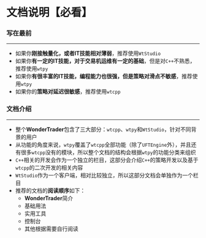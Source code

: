 # 文档说明【必看】

### 写在最前
---
* 如果你**刚接触量化，或者IT技能相对薄弱**，推荐使用`WtStudio`
* 如果你**有一定的IT技能，对于交易机运维有一定的基础**，但是对`C++`不熟悉，推荐使用`wtpy`
* 如果你**有很丰富的IT技能，编程能力也很强，但是策略对滑点不敏感**，推荐使用`wtpy`
* 如果你的**策略对延迟很敏感**，推荐使用`wtcpp`

### 文档介绍
---
* 整个**WonderTrader**包含了三大部分：`wtcpp`、`wtpy`和`WtStudio`，针对不同背景的用户
* 从功能的角度来说，`wtpy`覆盖了`wtcpp`全部功能（除了`UFTEngine`外），并且还有很多`wtcpp`没有的模块，所以整个文档的结构会根据`wtpy`的功能分类来组织
* `C++`相关的开发会作为一个独立的栏目，这部分会介绍`C++`的策略开发以及基于`wtcpp`的二次开发的相关内容
* `WtStudio`作为一个客户端，相对比较独立，所以这部分文档会单独作为一个栏目
* 推荐的文档的**阅读顺序**如下：
    - **WonderTrader**简介
    - 基础用法
    - 实用工具
    - 控制台
    - 其他根据需要自行阅读
